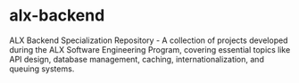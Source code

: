 # alx-backend
ALX Backend Specialization Repository - A collection of projects developed during the ALX Software Engineering Program, covering essential topics like API design, database management, caching, internationalization, and queuing systems.
